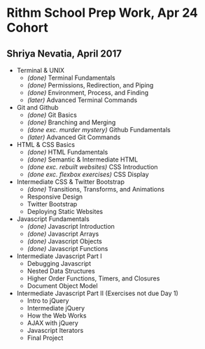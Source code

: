 # Rithm School Prep Work, Apr 24 Cohort

## Shriya Nevatia, April 2017

* Terminal & UNIX
    * _(done)_ Terminal Fundamentals 
    * _(done)_ Permissions, Redirection, and Piping 
    * _(done)_ Environment, Process, and Finding
    * _(later)_ Advanced Terminal Commands
* Git and Github
    * _(done)_ Git Basics 
    * _(done)_ Branching and Merging
    * _(done exc. murder mystery)_ Github Fundamentals 
    * _(later)_ Advanced Git Commands
* HTML & CSS Basics
    * _(done)_ HTML Fundamentals
    * _(done)_ Semantic & Intermediate HTML
    * _(done exc. rebuilt websites)_ CSS Introduction
    * _(done exc. flexbox exercises)_ CSS Display
* Intermediate CSS & Twitter Bootstrap
    * _(done)_ Transitions, Transforms, and Animations
    * Responsive Design
    * Twitter Bootstrap
    * Deploying Static Websites
* Javascript Fundamentals 
    * _(done)_ Javascript Introduction 
    * _(done)_ Javascript Arrays
    * _(done)_ Javascript Objects
    * _(done)_ Javascript Functions
* Intermediate Javascript Part I
	* Debugging Javascript
	* Nested Data Structures
	* Higher Order Functions, Timers, and Closures
	* Document Object Model
* Intermediate Javascript Part II (Exercises not due Day 1)
	* Intro to jQuery
	* Intermediate jQuery
	* How the Web Works
	* AJAX with jQuery
	* Javascript Iterators
	* Final Project







    

